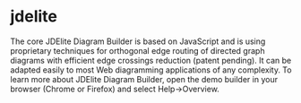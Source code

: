 # jdelite
The core JDElite Diagram Builder is based on JavaScript and is using proprietary techniques for orthogonal edge routing of directed graph diagrams with efficient edge crossings reduction (patent pending). It can be adapted easily to most Web diagramming applications of any complexity. To learn more about JDElite Diagram Builder, open the demo builder in your browser (Chrome or Firefox) and select Help->Overview.
